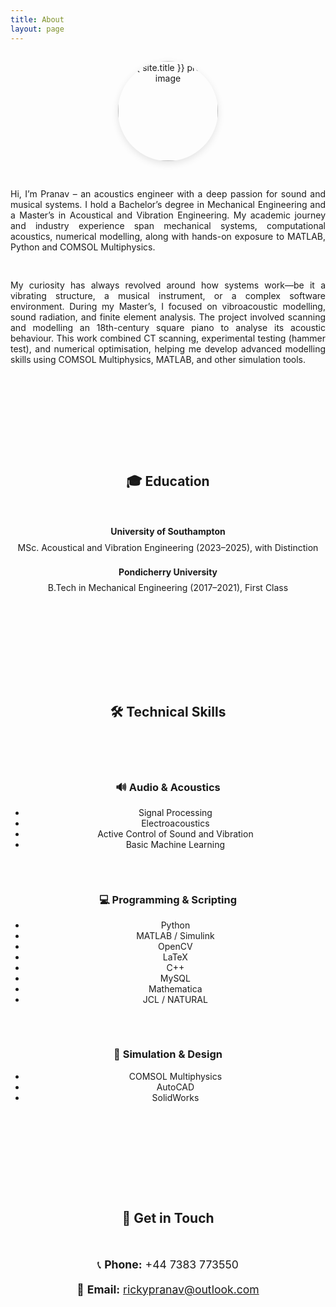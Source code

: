 ```yaml
---
title: About
layout: page
---
```


<div class="about-wrapper" style="display: flex; flex-direction: column; align-items: center; gap: 1rem; text-align: center; max-width: 800px; margin: 0 auto;">

  <img 
    class="profile-about" 
    src="{% if site.external-image %}{{ site.picture }}{% else %}{{ site.url }}/{{ site.picture }}{% endif %}" 
    alt="{{ site.title }} profile image"
    style="width: 160px; height: 160px; object-fit: cover; border-radius: 50%; box-shadow: 0 4px 12px rgba(0,0,0,0.1);" 
    loading="lazy"
  />
  
<p style="text-align: justify;">	Hi, I’m Pranav – an acoustics engineer with a deep passion for sound and musical systems. I hold a Bachelor’s degree in Mechanical Engineering and a Master’s in Acoustical and Vibration Engineering. My academic journey and industry experience span mechanical systems, computational acoustics, numerical modelling, along with hands-on exposure to MATLAB, Python and COMSOL Multiphysics.</p>

<p style="text-align: justify;">My curiosity has always revolved around how systems work—be it a vibrating structure, a musical instrument, or a complex software environment. During my Master’s, I focused on vibroacoustic modelling, sound radiation, and finite element analysis. The project involved scanning and modelling an 18th-century square piano to analyse its acoustic behaviour. This work combined CT scanning, experimental testing (hammer test), and numerical optimisation, helping me develop advanced modelling skills using COMSOL Multiphysics, MATLAB, and other simulation tools.</p>

  <hr style="margin: 3rem 0;" />

  <h2 style="text-align: toleft;">🎓 Education</h2>

  <div style="text-align: toleft; line-height: 1.8;">
    <p>
      <strong>University of Southampton</strong><br>
      MSc. Acoustical and Vibration Engineering (2023–2025), with Distinction
    </p>
    <p>
      <strong>Pondicherry University</strong><br>
      B.Tech in Mechanical Engineering (2017–2021), First Class
    </p>
  </div>

 <hr style="margin: 3rem 0;" />

  <h2 style="text-align: toleft;">🛠️ Technical Skills</h2>

  <div style="display: flex; flex-wrap: wrap; justify-content: space-between; gap: 2rem; margin-top: 2rem;">
    <div style="flex: 1 1 250px;">
      <h3>🔊 Audio & Acoustics</h3>
      <ul>
        <li>Signal Processing</li>
        <li>Electroacoustics</li>
        <li>Active Control of Sound and Vibration</li>
        <li>Basic Machine Learning</li>
      </ul>
    </div>

   <div style="flex: 1 1 250px;">
      <h3>💻 Programming & Scripting</h3>
      <ul>
        <li>Python</li>
        <li>MATLAB / Simulink</li>
        <li>OpenCV</li>
        <li>LaTeX</li>
        <li>C++</li>
        <li>MySQL</li>
        <li>Mathematica</li>
        <li>JCL / NATURAL</li>
      </ul>
    </div>

   <div style="flex: 1 1 250px;">
      <h3>🧰 Simulation & Design</h3>
      <ul>
        <li>COMSOL Multiphysics</li>
        <li>AutoCAD</li>
        <li>SolidWorks</li>
      </ul>
    </div>
  </div>

  <hr style="margin: 3rem 0;" />

  <h2 style="text-align: toleft;">💬 Get in Touch</h2>

  <div style="text-align: toleft; font-size: 1.1rem;">
    <p>📞 <strong>Phone:</strong> +44 7383 773550</p>
    <p>📧 <strong>Email:</strong> <a href="mailto:rickypranav@outlook.com">rickypranav@outlook.com</a></p>
  </div>

</section>
